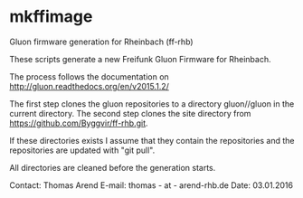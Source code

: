 # mkffimage
Gluon firmware generation for Rheinbach (ff-rhb) 

These scripts generate a new Freifunk Gluon Firmware for Rheinbach.

The process follows the documentation on http://gluon.readthedocs.org/en/v2015.1.2/

The first step clones the gluon repositories to a directory gluon/<branch>/gluon in the current directory. The second step clones the site directory from https://github.com/Byggvir/ff-rhb.git.

If these directories exists I assume that they contain the repositories and the repositories are updated with "git pull".

All directories are cleaned before the generation starts. 


Contact: Thomas Arend
E-mail: thomas - at - arend-rhb.de
Date: 03.01.2016
